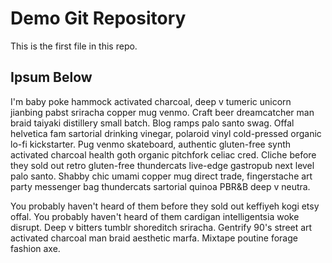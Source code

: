 # Demo Git Repository
This is the first file in this repo.


## Ipsum Below

I'm baby poke hammock activated charcoal, deep v tumeric unicorn jianbing pabst sriracha copper mug venmo. Craft beer dreamcatcher man braid taiyaki distillery small batch. Blog ramps palo santo swag. Offal helvetica fam sartorial drinking vinegar, polaroid vinyl cold-pressed organic lo-fi kickstarter. Pug venmo skateboard, authentic gluten-free synth activated charcoal health goth organic pitchfork celiac cred. Cliche before they sold out retro gluten-free thundercats live-edge gastropub next level palo santo. Shabby chic umami copper mug direct trade, fingerstache art party messenger bag thundercats sartorial quinoa PBR&B deep v neutra.

You probably haven't heard of them before they sold out keffiyeh kogi etsy offal. You probably haven't heard of them cardigan intelligentsia woke disrupt. Deep v bitters tumblr shoreditch sriracha. Gentrify 90's street art activated charcoal man braid aesthetic marfa. Mixtape poutine forage fashion axe.
